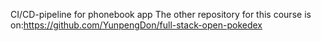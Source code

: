 CI/CD-pipeline for phonebook app
The other repository for this course is on:https://github.com/YunpengDon/full-stack-open-pokedex